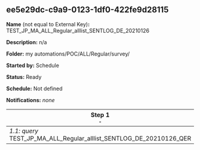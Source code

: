 ## ee5e29dc-c9a9-0123-1df0-422fe9d28115

**Name** (not equal to External Key)**:** TEST_JP_MA_ALL_Regular_alllist_SENTLOG_DE_20210126

**Description:** n/a

**Folder:** my automations/POC/ALL/Regular/survey/

**Started by:** Schedule

**Status:** Ready

**Schedule:** Not defined

**Notifications:** _none_


| Step 1<br>_<small>-</small>_ |
| --- |
| _1.1: query_<br>TEST_JP_MA_ALL_Regular_alllist_SENTLOG_DE_20210126_QER |
